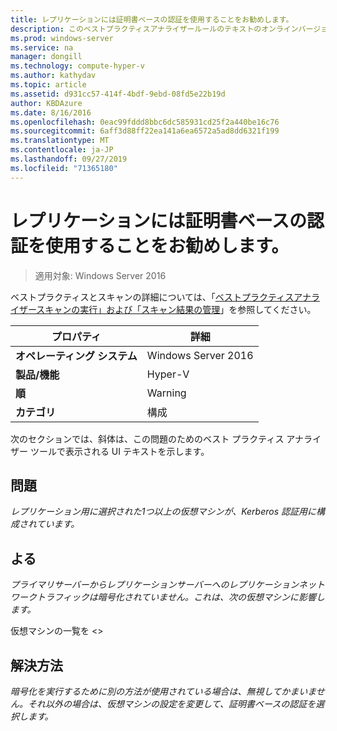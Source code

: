 ```yaml
---
title: レプリケーションには証明書ベースの認証を使用することをお勧めします。
description: このベストプラクティスアナライザールールのテキストのオンラインバージョン。
ms.prod: windows-server
ms.service: na
manager: dongill
ms.technology: compute-hyper-v
ms.author: kathydav
ms.topic: article
ms.assetid: d931cc57-414f-4bdf-9ebd-08fd5e22b19d
author: KBDAzure
ms.date: 8/16/2016
ms.openlocfilehash: 0eac99fddd8bbc6dc585931cd25f2a440be16c76
ms.sourcegitcommit: 6aff3d88ff22ea141a6ea6572a5ad8dd6321f199
ms.translationtype: MT
ms.contentlocale: ja-JP
ms.lasthandoff: 09/27/2019
ms.locfileid: "71365180"
---
```

# <a name="certificate-based-authentication-is-recommended-for-replication"></a>レプリケーションには証明書ベースの認証を使用することをお勧めします。

>適用対象: Windows Server 2016

ベストプラクティスとスキャンの詳細については、「[ベストプラクティスアナライザースキャンの実行」および「スキャン結果の管理](https://go.microsoft.com/fwlink/p/?LinkID=223177)」を参照してください。  
  
|プロパティ|詳細|  
|-|-|  
|**オペレーティング システム**|Windows Server 2016|  
|**製品/機能**|Hyper-V|  
|**順**|Warning|  
|**カテゴリ**|構成|  
  
次のセクションでは、斜体は、この問題のためのベスト プラクティス アナライザー ツールで表示される UI テキストを示します。  
  
## <a name="issue"></a>**問題**  
*レプリケーション用に選択された1つ以上の仮想マシンが、Kerberos 認証用に構成されています。*  
  
## <a name="impact"></a>**よる**  
*プライマリサーバーからレプリケーションサーバーへのレプリケーションネットワークトラフィックは暗号化されていません。これは、次の仮想マシンに影響します。*  
  
仮想マシンの一覧を \<>  
  
## <a name="resolution"></a>**解決方法**  
*暗号化を実行するために別の方法が使用されている場合は、無視してかまいません。それ以外の場合は、仮想マシンの設定を変更して、証明書ベースの認証を選択します。*  
  


